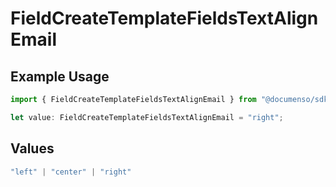 # FieldCreateTemplateFieldsTextAlignEmail

## Example Usage

```typescript
import { FieldCreateTemplateFieldsTextAlignEmail } from "@documenso/sdk-typescript/models/operations";

let value: FieldCreateTemplateFieldsTextAlignEmail = "right";
```

## Values

```typescript
"left" | "center" | "right"
```